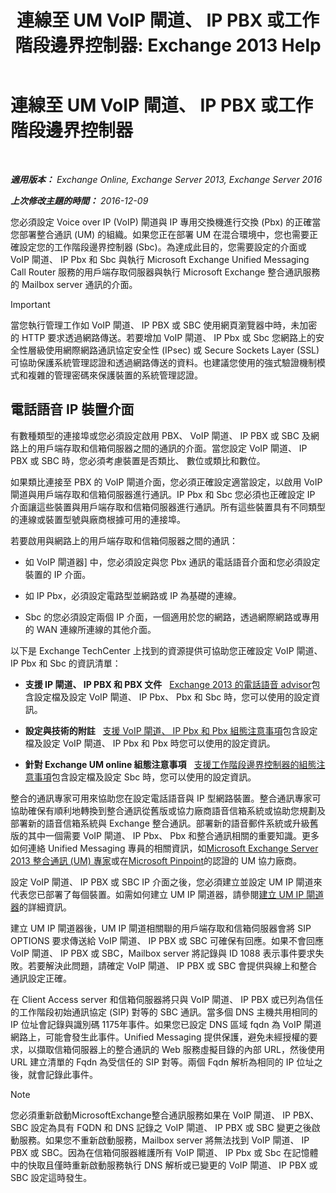 ﻿---
title: '連線至 UM VoIP 閘道、 IP PBX 或工作階段邊界控制器: Exchange 2013 Help'
TOCTitle: 連線至 UM VoIP 閘道、 IP PBX 或工作階段邊界控制器
ms:assetid: a7cecf59-b93a-413b-bb88-29f2669ef2cf
ms:mtpsurl: https://technet.microsoft.com/zh-tw/library/Bb124084(v=EXCHG.150)
ms:contentKeyID: 50554046
ms.date: 05/21/2018
mtps_version: v=EXCHG.150
ms.translationtype: MT
---

# 連線至 UM VoIP 閘道、 IP PBX 或工作階段邊界控制器

 

_**適用版本：** Exchange Online, Exchange Server 2013, Exchange Server 2016_

_**上次修改主題的時間：** 2016-12-09_

您必須設定 Voice over IP (VoIP) 閘道與 IP 專用交換機進行交換 (Pbx) 的正確當您部署整合通訊 (UM) 的組織。如果您正在部署 UM 在混合環境中，您也需要正確設定您的工作階段邊界控制器 (Sbc)。為達成此目的，您需要設定的介面或 VoIP 閘道、 IP Pbx 和 Sbc 與執行 Microsoft Exchange Unified Messaging Call Router 服務的用戶端存取伺服器與執行 Microsoft Exchange 整合通訊服務的 Mailbox server 通訊的介面。


> [!IMPORTANT]  
> 當您執行管理工作如 VoIP 閘道、 IP PBX 或 SBC 使用網頁瀏覽器中時，未加密的 HTTP 要求透過網路傳送。若要增加 VoIP 閘道、 IP Pbx 或 Sbc 您網路上的安全性層級使用網際網路通訊協定安全性 (IPsec) 或 Secure Sockets Layer (SSL) 可協助保護系統管理認證和透過網路傳送的資料。也建議您使用的強式驗證機制模式和複雜的管理密碼來保護裝置的系統管理認證。




## 電話語音 IP 裝置介面

有數種類型的連接埠或您必須設定啟用 PBX、 VoIP 閘道、 IP PBX 或 SBC 及網路上的用戶端存取和信箱伺服器之間的通訊的介面。當您設定 VoIP 閘道、 IP PBX 或 SBC 時，您必須考慮裝置是否類比、 數位或類比和數位。

如果類比連接至 PBX 的 VoIP 閘道介面，您必須正確設定適當設定，以啟用 VoIP 閘道與用戶端存取和信箱伺服器進行通訊。IP Pbx 和 Sbc 您必須也正確設定 IP 介面讓這些裝置與用戶端存取和信箱伺服器進行通訊。所有這些裝置具有不同類型的連線或裝置型號與廠商根據可用的連接埠。

若要啟用與網路上的用戶端存取和信箱伺服器之間的通訊：

  - 如 VoIP 閘道器\] 中，您必須設定與您 Pbx 通訊的電話語音介面和您必須設定裝置的 IP 介面。

  - 如 IP Pbx，必須設定電路型並網路或 IP 為基礎的連線。

  - Sbc 的您必須設定兩個 IP 介面，一個適用於您的網路，透過網際網路或專用的 WAN 連線所連線的其他介面。

以下是 Exchange TechCenter 上找到的資源提供可協助您正確設定 VoIP 閘道、 IP Pbx 和 Sbc 的資訊清單：

  - **支援 IP 閘道、 IP PBX 和 PBX 文件**   [Exchange 2013 的電話語音 advisor](https://docs.microsoft.com/zh-tw/exchange/voice-mail-unified-messaging/telephone-system-integration-with-um/telephony-advisor-for-exchange-2013)包含設定檔及設定 VoIP 閘道、 IP Pbx、 Pbx 和 Sbc 時，您可以使用的設定資訊。

  - **設定與技術的附註**   [支援 VoIP 閘道、 IP Pbx 和 Pbx 組態注意事項](https://docs.microsoft.com/zh-tw/exchange/voice-mail-unified-messaging/telephone-system-integration-with-um/configuration-notes-for-voip-gateways)包含設定檔及設定 VoIP 閘道、 IP Pbx 和 Pbx 時您可以使用的設定資訊。

  - **針對 Exchange UM online 組態注意事項**   [支援工作階段邊界控制器的組態注意事項](https://docs.microsoft.com/zh-tw/exchange/voice-mail-unified-messaging/telephone-system-integration-with-um/configuration-notes-for-session-border-controllers)包含設定檔及設定 Sbc 時，您可以使用的設定資訊。

整合的通訊專家可用來協助您在設定電話語音與 IP 型網路裝置。整合通訊專家可協助確保有順利地轉換到整合通訊從舊版或協力廠商語音信箱系統或協助您規劃及部署新的語音信箱系統與 Exchange 整合通訊。部署新的語音郵件系統或升級舊版的其中一個需要 VoIP 閘道、 IP Pbx、 Pbx 和整合通訊相關的重要知識。更多如何連絡 Unified Messaging 專員的相關資訊，如[Microsoft Exchange Server 2013 整合通訊 (UM) 專家](http://go.microsoft.com/fwlink/p/?linkid=262708)或在[Microsoft Pinpoint](https://go.microsoft.com/fwlink/p/?linkid=261951)的認證的 UM 協力廠商。

設定 VoIP 閘道、 IP PBX 或 SBC IP 介面之後，您必須建立並設定 UM IP 閘道來代表您已部署了每個裝置。如需如何建立 UM IP 閘道器，請參閱[建立 UM IP 閘道器](https://docs.microsoft.com/zh-tw/exchange/voice-mail-unified-messaging/connect-voice-mail-system/create-um-ip-gateway)的詳細資訊。

建立 UM IP 閘道器後，UM IP 閘道相關聯的用戶端存取和信箱伺服器會將 SIP OPTIONS 要求傳送給 VoIP 閘道、 IP PBX 或 SBC 可確保有回應。如果不會回應 VoIP 閘道、 IP PBX 或 SBC，Mailbox server 將記錄與 ID 1088 表示事件要求失敗。若要解決此問題，請確定 VoIP 閘道、 IP PBX 或 SBC 會提供與線上和整合通訊設定正確。

在 Client Access server 和信箱伺服器將只與 VoIP 閘道、 IP PBX 或已列為信任的工作階段初始通訊協定 (SIP) 對等的 SBC 通訊。當多個 DNS 主機共用相同的 IP 位址會記錄與識別碼 1175年事件。如果您已設定 DNS 區域 fqdn 為 VoIP 閘道網路上，可能會發生此事件。Unified Messaging 提供保護，避免未經授權的要求，以擷取信箱伺服器上的整合通訊的 Web 服務虛擬目錄的內部 URL，然後使用 URL 建立清單的 Fqdn 為受信任的 SIP 對等。兩個 Fqdn 解析為相同的 IP 位址之後，就會記錄此事件。


> [!NOTE]  
> 您必須重新啟動MicrosoftExchange整合通訊服務如果在 VoIP 閘道、 IP PBX、 SBC 設定為具有 FQDN 和 DNS 記錄之 VoIP 閘道、 IP PBX 或 SBC 變更之後啟動服務。如果您不重新啟動服務，Mailbox server 將無法找到 VoIP 閘道、 IP PBX 或 SBC。因為在信箱伺服器維護所有 VoIP 閘道、 IP Pbx 或 Sbc 在記憶體中的快取且僅時重新啟動服務執行 DNS 解析或已變更的 VoIP 閘道、 IP PBX 或 SBC 設定這時發生。



